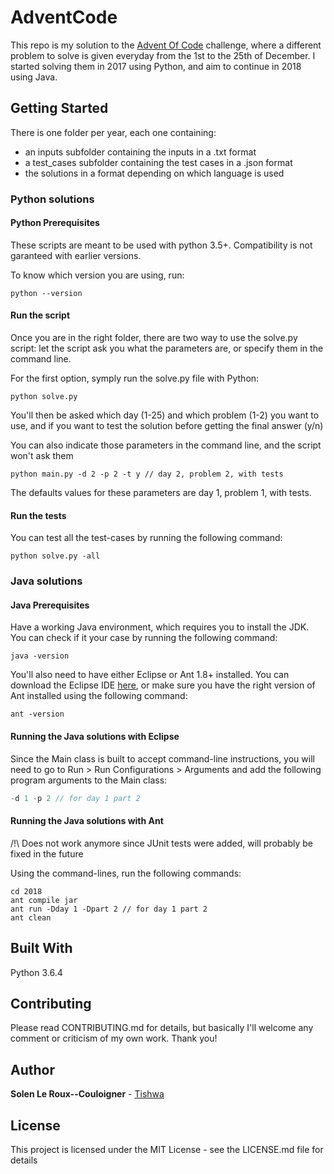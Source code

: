 # AdventCode

This repo is my solution to the [Advent Of Code](http://adventofcode.com) challenge, where a different problem to solve is given everyday from the 1st to the 25th of December. I started solving them in 2017 using Python, and aim to continue in 2018 using Java.

## Getting Started

There is one folder per year, each one containing:

- an inputs subfolder containing the inputs in a .txt format
- a test_cases subfolder containing the test cases in a .json format
- the solutions in a format depending on which language is used

### Python solutions

#### Python Prerequisites

These scripts are meant to be used with python 3.5+. Compatibility is not garanteed with earlier versions.

To know which version you are using, run:

```terminal
python --version
```

#### Run the script

Once you are in the right folder, there are two way to use the solve.py script: let the script ask you what the parameters are, or specify them in the command line.

For the first option, symply run the solve.py file with Python:

```terminal
python solve.py
```

You'll then be asked which day (1-25) and which problem (1-2) you want to use, and if you want to test the solution
before getting the final answer (y/n)

You can also indicate those parameters in the command line, and the script won't ask them

```terminal
python main.py -d 2 -p 2 -t y // day 2, problem 2, with tests
```

The defaults values for these parameters are day 1, problem 1, with tests.

#### Run the tests

You can test all the test-cases by running the following command:

```terminal
python solve.py -all
```

### Java solutions

#### Java Prerequisites

Have a working Java environment, which requires you to install the JDK. You can check if it your case by running the following command:

```terminal
java -version
```

You'll also need to have either Eclipse or Ant 1.8+ installed. You can download the Eclipse IDE [here](https://www.eclipse.org/downloads/packages/installer), or make sure you have the right version of Ant installed using the following command:

```terminal
ant -version
```

#### Running the Java solutions with Eclipse

Since the Main class is built to accept command-line instructions, you will need to go to Run > Run Configurations > Arguments and add the following program arguments to the Main class:

```java
-d 1 -p 2 // for day 1 part 2
```

#### Running the Java solutions with Ant

/!\ Does not work anymore since JUnit tests were added, will probably be fixed in the future

Using the command-lines, run the following commands:

```terminal
cd 2018
ant compile jar
ant run -Dday 1 -Dpart 2 // for day 1 part 2
ant clean
```

## Built With

Python 3.6.4

## Contributing

Please read CONTRIBUTING.md for details, but basically I'll welcome any comment or criticism of my own work. Thank you!

## Author

**Solen Le Roux--Couloigner** - [Tishwa](https://github.com/Tishwa)

## License

This project is licensed under the MIT License - see the LICENSE.md file for details

